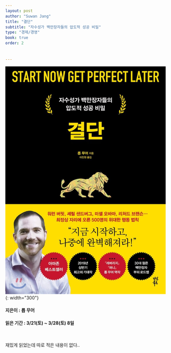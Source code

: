 ```yaml
---
layout: post
author: "Suwan Jang"
title: "결단"
subtitle: "자수성가 백만장자들의 압도적 성공 비밀"
type: "경제/경영"
book: true
order: 2


---
```


![침대부터 정리하라](./images/resolve.jpeg){: width="300"}
#### 지은이 : 롭 무어
#### 읽은 기간 : 3/21(토) ~ 3/28(토) 8일

<br/>

재밌게 읽었는데 따로 적은 내용이 없다..